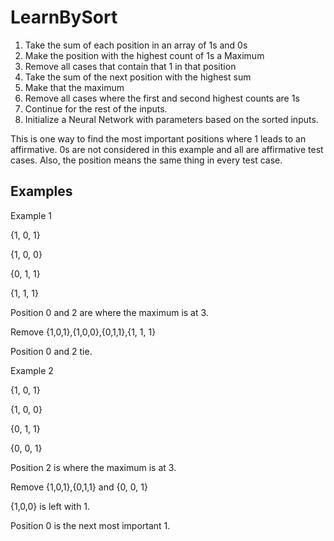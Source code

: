 # LearnBySort
1. Take the sum of each position in an array of 1s and 0s
2. Make the position with the highest count of 1s a Maximum
3. Remove all cases that contain that 1 in that position
4. Take the sum of the next position with the highest sum
5. Make that the maximum
6. Remove all cases where the first and second highest counts are 1s
7. Continue for the rest of the inputs.
8. Initialize a Neural Network with parameters based on the sorted inputs.


This is one way to find the most important positions where 1 leads to an affirmative. 0s are not considered in this example and
all are affirmative test cases. Also, the position means the same thing in every test case.

## Examples

Example 1

{1, 0, 1}

{1, 0, 0}

{0, 1, 1}

{1, 1, 1}

Position 0 and 2 are where the maximum is at 3.

Remove {1,0,1},{1,0,0},{0,1,1},{1, 1, 1}

Position 0 and 2 tie.

Example 2

{1, 0, 1}

{1, 0, 0}

{0, 1, 1}

{0, 0, 1}

Position 2 is where the maximum is at 3.

Remove {1,0,1},{0,1,1} and {0, 0, 1}

{1,0,0} is left with 1.

Position 0 is the next most important 1.

